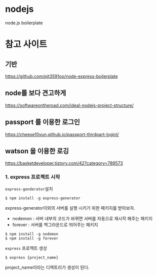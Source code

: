 # nodejs
node.js boilerplate
# 참고 사이트
## 기반
https://github.com/pjt3591oo/node-express-boilerplate
## node를 보다 견고하게
https://softwareontheroad.com/ideal-nodejs-project-structure/
## passport 를 이용한 로그인
https://cheese10yun.github.io/passport-thirdpart-loginl/
## watson 을 이용한 로깅
https://basketdeveloper.tistory.com/42?category=789573


### 1. express 프로젝트 시작

`express-genderator`설치

```
$ npm install -g express-generator
```

express-generator이외의 서버를 실행 시키기 위한 패키지를 받아보자.
- nodemon : 서버 내부의 코드가 바뀌면 서버를 자동으로 재시작 해주는 패키지
- forever : 서버를 백그라운드로 띄어주는 패키지

```
$ npm install -g nodemon
$ npm install -g forever
```

`express` 프로젝트 생성

```
$ express {project_name}
```

project_name이라는 디렉토리가 생성이 된다.

